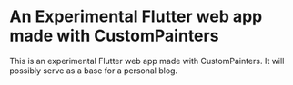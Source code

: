 # An Experimental Flutter web app made with CustomPainters

This is an experimental Flutter web app made with CustomPainters. 
It will possibly serve as a base for a personal blog.